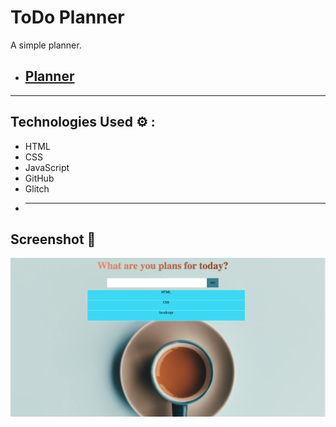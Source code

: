 # ToDo Planner

A simple planner.

- ## [Planner](https://branched-roasted-sting.glitch.me/)

---

## Technologies Used ⚙️ :

- HTML
- CSS
- JavaScript
- GitHub
- Glitch
- ***

## Screenshot 📸

![Example](/screenshot.jpg)
